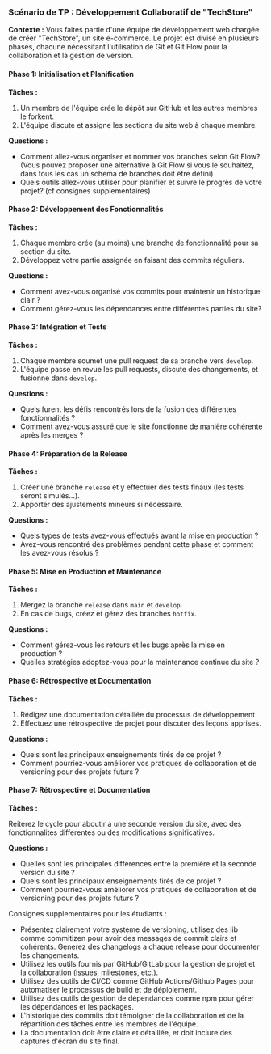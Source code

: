 ### Scénario de TP : Développement Collaboratif de "TechStore"

**Contexte :**
Vous faites partie d'une équipe de développement web chargée de créer "TechStore", un site e-commerce. Le projet est divisé en plusieurs phases, chacune nécessitant l'utilisation de Git et Git Flow pour la collaboration et la gestion de version.

#### Phase 1: Initialisation et Planification

**Tâches :**

1. Un membre de l'équipe crée le dépôt sur GitHub et les autres membres le forkent.
2. L'équipe discute et assigne les sections du site web à chaque membre.

**Questions :**

- Comment allez-vous organiser et nommer vos branches selon Git Flow? (Vous pouvez proposer une alternative à Git Flow si vous le souhaitez, dans tous les cas un schema de branches doit être défini)
- Quels outils allez-vous utiliser pour planifier et suivre le progrès de votre projet? (cf consignes supplementaires)

#### Phase 2: Développement des Fonctionnalités

**Tâches :**

1. Chaque membre crée (au moins) une branche de fonctionnalité pour sa section du site.
2. Développez votre partie assignée en faisant des commits réguliers.

**Questions :**

- Comment avez-vous organisé vos commits pour maintenir un historique clair ?
- Comment gérez-vous les dépendances entre différentes parties du site?

#### Phase 3: Intégration et Tests

**Tâches :**

1. Chaque membre soumet une pull request de sa branche vers `develop`.
2. L'équipe passe en revue les pull requests, discute des changements, et fusionne dans `develop`.

**Questions :**

- Quels furent les défis rencontrés lors de la fusion des différentes fonctionnalités ?
- Comment avez-vous assuré que le site fonctionne de manière cohérente après les merges ?

#### Phase 4: Préparation de la Release

**Tâches :**

1. Créer une branche `release` et y effectuer des tests finaux (les tests seront simulés...).
2. Apporter des ajustements mineurs si nécessaire.

**Questions :**

- Quels types de tests avez-vous effectués avant la mise en production ?
- Avez-vous rencontré des problèmes pendant cette phase et comment les avez-vous résolus ?

#### Phase 5: Mise en Production et Maintenance

**Tâches :**

1. Mergez la branche `release` dans `main` et `develop`.
2. En cas de bugs, créez et gérez des branches `hotfix`.

**Questions :**

- Comment gérez-vous les retours et les bugs après la mise en production ?
- Quelles stratégies adoptez-vous pour la maintenance continue du site ?

#### Phase 6: Rétrospective et Documentation

**Tâches :**

1. Rédigez une documentation détaillée du processus de développement.
2. Effectuez une rétrospective de projet pour discuter des leçons apprises.

**Questions :**

- Quels sont les principaux enseignements tirés de ce projet ?
- Comment pourriez-vous améliorer vos pratiques de collaboration et de versioning pour des projets futurs ?

#### Phase 7: Rétrospective et Documentation

**Tâches :**

Reiterez le cycle pour aboutir a une seconde version du site, avec des fonctionnalites differentes ou des modifications significatives.

**Questions :**

- Quelles sont les principales différences entre la première et la seconde version du site ?
- Quels sont les principaux enseignements tirés de ce projet ?
- Comment pourriez-vous améliorer vos pratiques de collaboration et de versioning pour des projets futurs ?

Consignes supplementaires pour les étudiants :

- Présentez clairement votre systeme de versioning, utilisez des lib comme commitizen pour avoir des messages de commit clairs et cohérents. Generez des changelogs a chaque release pour documenter les changements.
- Utilisez les outils fournis par GitHub/GitLab pour la gestion de projet et la collaboration (issues, milestones, etc.).
- Utilisez des outils de CI/CD comme GitHub Actions/Github Pages pour automatiser le processus de build et de déploiement.
- Utilisez des outils de gestion de dépendances comme npm pour gérer les dépendances et les packages.
- L'historique des commits doit témoigner de la collaboration et de la répartition des tâches entre les membres de l'équipe.
- La documentation doit être claire et détaillée, et doit inclure des captures d'écran du site final.